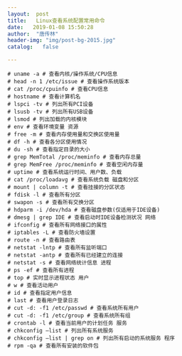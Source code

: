 ```yaml
---
layout:  post
title:   Linux查看系统配置常用命令
date:   2019-01-08 15:50:28
author:  "唐传林"
header-img: "img/post-bg-2015.jpg"
catalog:   false

---
```


    # uname -a # 查看内核/操作系统/CPU信息
    # head -n 1 /etc/issue # 查看操作系统版本
    # cat /proc/cpuinfo # 查看CPU信息
    # hostname # 查看计算机名
    # lspci -tv # 列出所有PCI设备
    # lsusb -tv # 列出所有USB设备
    # lsmod # 列出加载的内核模块
    # env # 查看环境变量 资源
    # free -m # 查看内存使用量和交换区使用量
    # df -h # 查看各分区使用情况
    # du -sh # 查看指定目录的大小
    # grep MemTotal /proc/meminfo # 查看内存总量
    # grep MemFree /proc/meminfo # 查看空闲内存量
    # uptime # 查看系统运行时间、用户数、负载
    # cat /proc/loadavg # 查看系统负载 磁盘和分区
    # mount | column -t # 查看挂接的分区状态
    # fdisk -l # 查看所有分区
    # swapon -s # 查看所有交换分区
    # hdparm -i /dev/hda # 查看磁盘参数(仅适用于IDE设备)
    # dmesg | grep IDE # 查看启动时IDE设备检测状况 网络
    # ifconfig # 查看所有网络接口的属性
    # iptables -L # 查看防火墙设置
    # route -n # 查看路由表
    # netstat -lntp # 查看所有监听端口
    # netstat -antp # 查看所有已经建立的连接
    # netstat -s # 查看网络统计信息 进程
    # ps -ef # 查看所有进程
    # top # 实时显示进程状态 用户
    # w # 查看活动用户
    # id # 查看指定用户信息
    # last # 查看用户登录日志
    # cut -d: -f1 /etc/passwd # 查看系统所有用户
    # cut -d: -f1 /etc/group # 查看系统所有组
    # crontab -l # 查看当前用户的计划任务 服务
    # chkconfig –list # 列出所有系统服务
    # chkconfig –list | grep on # 列出所有启动的系统服务 程序
    # rpm -qa # 查看所有安装的软件包
    

